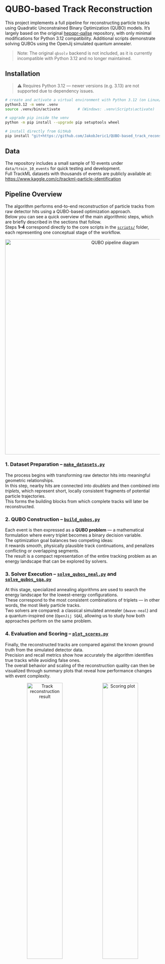 # QUBO-based Track Reconstruction

This project implements a full pipeline for reconstructing particle tracks using Quadratic Unconstrained Binary Optimization (QUBO) models.
It’s largely based on the original [hepqpr-qallse](https://github.com/derlin/hepqpr-qallse) repository, with only minimal modifications for Python 3.12 compatibility.
Additional scripts demonstrate solving QUBOs using the OpenJij simulated quantum annealer.

> Note: The original `qbsolv` backend is not included, as it is currently incompatible with Python 3.12 and no longer maintained.

## Installation

> ⚠️ Requires Python 3.12 — newer versions (e.g. 3.13) are not supported due to dependency issues.

```bash
# create and activate a virtual environment with Python 3.12 (on Linux/macOS)
python3.12 -m venv .venv
source .venv/bin/activate        # (Windows: .venv\Scripts\activate)

# upgrade pip inside the venv
python -m pip install --upgrade pip setuptools wheel

# install directly from GitHub
pip install "git+https://github.com/JakobJeric1/QUBO-based_track_reconstruction@main"
```

## Data

The repository includes a small sample of 10 events under `data/train_10_events` for quick testing and development.  
Full TrackML datasets with thousands of events are publicly available at:  
https://www.kaggle.com/c/trackml-particle-identification

## Pipeline Overview

The algorithm performs end-to-end reconstruction of particle tracks from raw detector hits using a QUBO-based optimization approach.  
Below you can see a quick overview of the main algorithmic steps, which are briefly described in the sections that follow.  
Steps **1–4** correspond directly to the core scripts in the [`scripts/`](scripts) folder, each representing one conceptual stage of the workflow.

<p align="center">
  <img src="https://github.com/user-attachments/assets/b206146d-8844-4071-9d16-e8d430e37eb7" width="700" alt="QUBO pipeline diagram">
</p>

### 1. Dataset Preparation – [`make_datasets.py`](scripts/1_make_datasets.py)
The process begins with transforming raw detector hits into meaningful geometric relationships.  
In this step, nearby hits are connected into *doublets* and then combined into *triplets*, which represent short, locally consistent fragments of potential particle trajectories.  
This forms the building blocks from which complete tracks will later be reconstructed.

### 2. QUBO Construction – [`build_qubos.py`](scripts/2_build_qubos.py)
Each event is then expressed as a **QUBO problem** — a mathematical formulation where every triplet becomes a binary decision variable.  
The optimization goal balances two competing ideas:  
it rewards smooth, physically plausible track continuations, and penalizes conflicting or overlapping segments.  
The result is a compact representation of the entire tracking problem as an energy landscape that can be explored by solvers.

### 3. Solver Execution – [`solve_qubos_neal.py`](scripts/3a_solve_qubos_neal.py) and [`solve_qubos_sqa.py`](scripts/3b_solve_qubos_sqa.py)
At this stage, specialized annealing algorithms are used to search the energy landscape for the lowest-energy configurations.  
These correspond to the most consistent combinations of triplets — in other words, the most likely particle tracks.  
Two solvers are compared: a classical simulated annealer (`dwave-neal`) and a quantum-inspired one (`OpenJij SQA`), allowing us to study how both approaches perform on the same problem.

### 4. Evaluation and Scoring – [`plot_scores.py`](scripts/4_plot_scores.py)
Finally, the reconstructed tracks are compared against the known ground truth from the simulated detector data.  
Precision and recall metrics show how accurately the algorithm identifies true tracks while avoiding false ones.  
The overall behavior and scaling of the reconstruction quality can then be visualized through summary plots that reveal how performance changes with event complexity.



<p align="center">
  <img src="https://github.com/user-attachments/assets/f91f7b5a-aa84-43b8-8137-384cea7d42a9" width="48%" alt="Track reconstruction result">
  <img src="https://github.com/user-attachments/assets/362fdaec-2285-41bc-aa31-6ffb91f53043" width="48%" alt="Scoring plot">
</p>

